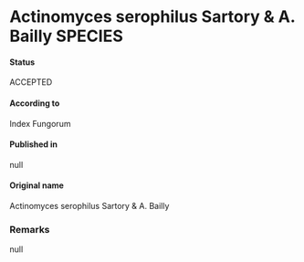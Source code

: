 # Actinomyces serophilus Sartory & A. Bailly SPECIES

#### Status
ACCEPTED

#### According to
Index Fungorum

#### Published in
null

#### Original name
Actinomyces serophilus Sartory & A. Bailly

### Remarks
null
